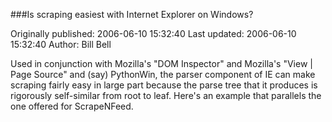 ###Is scraping easiest with Internet Explorer on Windows?

Originally published: 2006-06-10 15:32:40
Last updated: 2006-06-10 15:32:40
Author: Bill Bell

Used in conjunction with Mozilla's "DOM Inspector" and Mozilla's "View | Page Source" and (say) PythonWin, the parser component of IE can make scraping fairly easy in large part because the parse tree that it produces is rigorously self-similar from root to leaf. Here's an example that parallels the one offered for ScrapeNFeed.